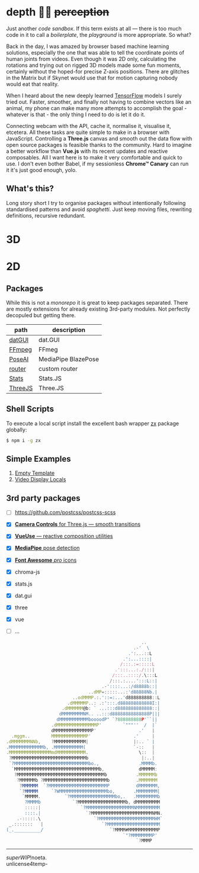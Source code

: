 # depth 🧘‍♀️ ~~perception~~

Just another _code sandbox_. If this term exists at all — there is too much code in it to call a _boilerplate_, the _playground_ is more appropriate. So what?

Back in the day, I was amazed by browser based machine learning solutions, especially the one that was able to tell the coordinate points of human joints from videos. Even though it was 2D only, calculating the rotations and trying out on rigged 3D models made some fun moments, certainly without the hoped-for precise Z-axis positions. There are glitches in the Matrix but if Skynet would use that for motion capturing nobody would eat that reality.

When I heard about the new deeply learned [TensorFlow](https://blog.tensorflow.org/2021/05/high-fidelity-pose-tracking-with-mediapipe-blazepose-and-tfjs.html) models I surely tried out. Faster, smoother, and finally not having to combine vectors like an animal, my phone can make many more attempts to accomplish the goal - whatever is that - the only thing I need to do is let it do it.

Connecting webcam with the API, cache it, normalise it, visualise it, etcetera. All these tasks are quite simple to make in a browser with JavaScript. Controlling a **Three.js** canvas and smooth out the data flow with open source packages is feasible thanks to the community. Hard to imagine a better workflow than **Vue.js** with its recent updates and reactive composables. All I want here is to make it very comfortable and quick to use. I don't even bother Babel, if my sessionless **Chrome™ Canary** can run it it's just good enough, yolo.

## What's this?

Long story short I try to organise packages without intentionally following standardised patterns and avoid _spaghetti_. Just keep moving files, rewriting definitions, recursive redundant.

# 3D

# 2D

## Packages

While this is not a _monorepo_ it is great to keep packages separated. There are mostly extensions for already existing 3rd-party modules. Not perfectly decopuled but getting there.

| path   | description |
| ------ | ----------- |
| [datGUI](./dat.GUI) | dat.GUI |
| [FFmpeg](./FFmpeg) | FFmeg |
| [PoseAI](./PoseAI) | MediaPipe BlazePose |
| [router](./router) | custom router |
| [Stats](./Stats) | Stats.JS |
| [ThreeJS](./ThreeJS) | Three.JS |


## Shell Scripts

To execute a local script install the excellent bash wrapper [zx](https://github.com/google/zx) package globally:

```sh
$ npm i -g zx
```

## Simple Examples

1. [Empty Template](src/components/pages/EmptyTemplate.vue)
1. [Video Display Locals](src/components/pages/VideoDisplayLocals.vue)

## 3rd party packages

- [ ] https://github.com/postcss/postcss-scss

- [x] [**Camera Controls** for Three.js — smooth transitions](https://github.com/yomotsu/camera-controls)
- [x] [**VueUse** — reactive composition utilities](https://vueuse.org/)
- [x] [**MediaPipe** pose detection](https://google.github.io/mediapipe/solutions/pose.html)
- [x] [**Font Awesome** _pro_ icons](https://fontawesome.com/v6.0/icons)
- [x] chroma-js
- [x] stats.js
- [x] dat.gui
- [x] three
- [x] vue
- [ ] ...

```js
                                                   ..
                                                .-'  \
                                              .':...::L
                                            .':...::::|
                                           /:::.:=:::::L
                                         .':::...:./:::|
                                        /:::..::::/.\:::L
                                       /:::.:....':::L::|
                                    .-'::::...:/d8888b::|
                               ..dMP=:::::...:'d88888Nb.|
                         ..odMMMP.:.'::=:...'d888888888::L
                       .dMMMMMP..: .:':::.d888888888888I:|
                     .dMMMMMM@b: ` ...:::d8888888888888::|
                    dMMMMMMMMNM.. ..:::d88888888888888P|||
                   dMMMMMMMMMMMboooodP" `?888888888P'``||
                 .dMMMMMMMMMMMMMMMP'        `"""''  /  |`
                 dMMMMMMMMMMMMMMP'                .'   |
  .mggm..        MMMMMMMMMMMMMP'                .'     |
.dMMMMMMMNNb,    ?MMMMMMMMMMMM|                 |:.. ` |
.MMMMMMMMMMMMMb, .MMMMMMMMMMM(                  `-::   |
.MMMMMMMMMMMMMMMMmdMMMMMMMMMMM.                   \::  |
 ?MMMMMMMMMMMMMMMMMMMMMMMMMMMMb                    |:..|
 `?MMMMMMMMMMMMMMMMMMMMMMMMMMMMbo.,               .MMMMb.
  `MMMMMMMMMMMMMMMMMMMMMMMMMMMMMMMMb,             dMMMMM:
   ?MMMMMMMMMMMMMMMMMMMMMMMMMMMMMMMMMb           .MMMMMMb
    ?MMMMMMb ?MMMMMMMMMMMMMMMMMMMMMMMMb          .MMMMMMM
     ?MMMMMM  `?MMMMMMMMMMMMMMMMMMMMMMP          dMMMMMMM,
     `?MMMMM     `?WMMMMMMMMMMMMMMMMMMbo,       .MMMMMMMM|
      `MMMMM.         `?MMMMMMMMMMMMMMMMMbo,.   .MMMMMMMMb
       ?MMMMb            `?MMMMMMMMMMMMMMMMMMb, dMMMMMMMMM
       :::::|               `?MMMMMMMMMMMMMMMMMMNMMMMMMMMM
       ::::.|                 `?MMMMMMMMMMMMMMMMMMMMMMMNMN.
    .-:::::.\                    `?MMMMMMMMMMMMMMMMMMMMMHM`
 _.:::::::   |                      `?MMMMMMMMMMMMMMMMMMMM
(_.__________/                         `?MMMM#MMMMMMMMMMMP
                                            `"?MMMMMMMMP'
                                                 `?MMMP
```

---
_superWIP_!noeta.\
unlicense4temp-
